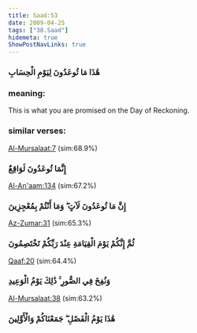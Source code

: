 ```yaml
---
title: Saad:53
date: 2009-04-25
tags: ["38.Saad"]
hidemeta: true 
ShowPostNavLinks: true 
---
```

### هَٰذَا مَا تُوعَدُونَ لِيَوْمِ الْحِسَابِ
### meaning: 
This is what you are promised on the Day of Reckoning.
### similar verses: 

[Al-Mursalaat:7](/77/7) (sim:68.9%)

### إِنَّمَا تُوعَدُونَ لَوَاقِعٌ

[Al-An'aam:134](/6/134) (sim:67.2%)

### إِنَّ مَا تُوعَدُونَ لَآتٍ ۖ وَمَا أَنْتُمْ بِمُعْجِزِينَ

[Az-Zumar:31](/39/31) (sim:65.3%)

### ثُمَّ إِنَّكُمْ يَوْمَ الْقِيَامَةِ عِنْدَ رَبِّكُمْ تَخْتَصِمُونَ

[Qaaf:20](/50/20) (sim:64.4%)

### وَنُفِخَ فِي الصُّورِ ۚ ذَٰلِكَ يَوْمُ الْوَعِيدِ

[Al-Mursalaat:38](/77/38) (sim:63.2%)

### هَٰذَا يَوْمُ الْفَصْلِ ۖ جَمَعْنَاكُمْ وَالْأَوَّلِينَ
